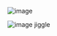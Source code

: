 ![image](https://static.wikia.nocookie.net/forsaken2024/images/c/c3/TwoTimeMilestoneI.png/revision/latest/scale-to-width-down/1000?cb=20250427031137) 

![image](https://static.wikia.nocookie.net/forsaken2024/images/7/7e/Prince_TwoTime.png/revision/latest?cb=20250427061310)
jiggle
